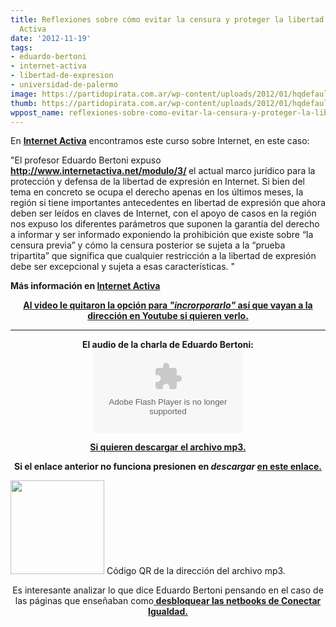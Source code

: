 ```yaml
---
title: Reflexiones sobre cómo evitar la censura y proteger la libertad de expresión-Internet
  Activa
date: '2012-11-19'
tags:
- eduardo-bertoni
- internet-activa
- libertad-de-expresion
- universidad-de-palermo
image: https://partidopirata.com.ar/wp-content/uploads/2012/01/hqdefault.jpg
thumb: https://partidopirata.com.ar/wp-content/uploads/2012/01/hqdefault-150x150.jpg
wppost_name: reflexiones-sobre-como-evitar-la-censura-y-proteger-la-libertad-de-expresion-internet-activa
---
```


En <strong><a href="http://www.internetactiva.net/Reflexiones%20sobre%20c%C3%B3mo%20evitar%20la%20censura%20y%20proteger%20la%20libertad%20de%20expresi%C3%B3n" target="_blank">Internet Activa</a></strong> encontramos este curso sobre Internet, en este caso:

"El profesor Eduardo Bertoni expuso <strong><a href="http://www.internetactiva.net/modulo/3/" target="_blank">http://www.internetactiva.net/modulo/3/</a> </strong>el actual marco jurídico para la protección y defensa de la libertad de expresión en Internet. Si bien del tema en concreto se ocupa el derecho apenas en los últimos meses, la región si tiene importantes antecedentes en libertad de expresión que ahora deben ser leídos en claves de Internet, con el apoyo de casos en la región nos expuso los diferentes parámetros que suponen la garantía del derecho a informar y ser informado exponiendo la prohibición que existe sobre “la censura previa” y cómo la censura posterior se sujeta a la “prueba tripartita” que significa que cualquier restricción a la libertad de expresión debe ser excepcional y sujeta a esas características. "

<strong>Más información en <a href="http://www.internetactiva.net/Reflexiones%20sobre%20c%C3%B3mo%20evitar%20la%20censura%20y%20proteger%20la%20libertad%20de%20expresi%C3%B3n" target="_blank">Internet Activa</a></strong>
<p style="text-align: center;"><strong><a href="http://www.youtube.com/watch?v=jBaZq2WyIXs&amp;feature=share&amp;list=ULjBaZq2WyIXs" target="_blank">Al video le quitaron la opción para <em>"incrorporarlo"</em> así que vayan a la dirección en Youtube si quieren verlo.</a></strong></p>


<hr />

<center>
<strong>El audio de la charla de Eduardo Bertoni:</strong></center><center>
<object id="player1582019" width="240" height="133" classid="clsid:d27cdb6e-ae6d-11cf-96b8-444553540000" codebase="http://download.macromedia.com/pub/shockwave/cabs/flash/swflash.cab#version=6,0,40,0"><param name="AllowScriptAccess" value="always" /><param name="allowFullScreen" value="true" /><param name="wmode" value="transparent" /><param name="src" value="http://www.ivoox.com/playerivoox_ee_1582019_1.html" /><param name="allowfullscreen" value="true" /><param name="allowscriptaccess" value="always" /><embed id="player1582019" width="240" height="133" type="application/x-shockwave-flash" src="http://www.ivoox.com/playerivoox_ee_1582019_1.html" AllowScriptAccess="always" allowFullScreen="true" wmode="transparent" allowfullscreen="true" allowscriptaccess="always" /></object></center>
<p style="text-align: center;"><strong><a href="http://www.ivoox.com/reflexiones-sobre-como-evitar-censura-proteger_md_1582019_1.mp3" target="_blank">Si quieren descargar el archivo mp3.</a></strong></p>
<p style="text-align: center;"><strong>Si el enlace anterior no funciona presionen en <em>descargar</em> <a href="http://www.ivoox.com/reflexiones-sobre-como-evitar-censura-proteger-audios-mp3_rf_1582019_1.html" target="_blank"> en este enlace.</a></strong></p>


<a href="https://partidopirata.com.ar/wp-content/uploads/2012/11/chart8.png"><img class="size-full wp-image-7472" title="chart" src="https://partidopirata.com.ar/wp-content/uploads/2012/11/chart8.png" alt="" width="150" height="150" /></a> Código QR de la dirección del archivo mp3.

<p style="text-align: center;">Es interesante analizar lo que dice Eduardo Bertoni pensando en el caso de las páginas que enseñaban como<strong><a href="https://partidopirata.com.ar/7349/la-informacion-sigue-queriendo-ser-libre-sobre-la-censura-a-las-paginas-que-explicaban-como-desbloquear-netbooks"> desbloquear las netbooks de Conectar Igualdad.</a></strong></p>
<p style="text-align: center;"></p>
